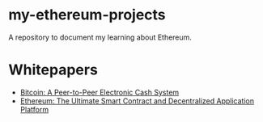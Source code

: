 # my-ethereum-projects
A repository to document my learning about Ethereum.

# Whitepapers
- [Bitcoin: A Peer-to-Peer Electronic Cash System](https://bitcoin.org/bitcoin.pdf)
- [Ethereum: The Ultimate Smart Contract and Decentralized Application Platform](https://ethereum.org/en/whitepaper/)
